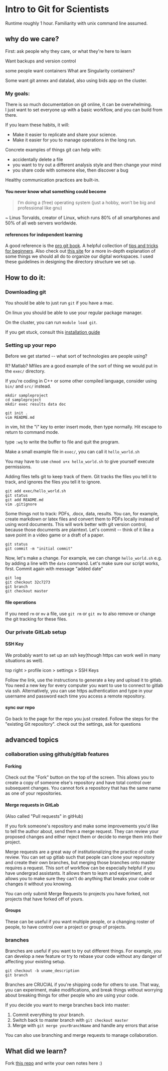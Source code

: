 # Intro to Git for Scientists
Runtime roughly 1 hour. Familiarity with unix command line assumed.

## why do we care?
First: ask people why they care, or what they're here to learn

Want backups and version control

some people want containers
What are Singularity containers?

Some want git annex and datalad, also using bids app on the cluster.

### My goals:
There is so much documentation on git online, it can be overwhelming.  
I just want to set everyone up with a basic workflow, and you can build from there.

If you learn these habits, it will:
- Make it easier to replicate and share your science.
- Make it easier for you to manage operations in the long run.

Concrete examples of things git can help with:
- accidentally delete a file
- you want to try out a different analysis style and then change your mind
- you share code with someone else, then discover a bug

Healthy communication practices are built-in.

#### You never know what something could become

> I’m doing a (free) operating system (just a hobby, won’t be big and
> professional like gnu)

~ Linus Torvalds, creator of Linux, which runs 80% of all smartphones and 50% of all web servers worldwide.

#### references for independent learning
A good reference is the [pro git book](https://git-scm.com/book/en/v2).
A helpful collection of [tips and tricks for beginners](http://ohshitgit.com).
Also check out [this site](https://swcarpentry.github.io/good-enough-practices-in-scientific-computing/) for a more in-depth explanation of some things we should all do to organize our digital workspaces. I used these guidelines in designing the directory structure we set up.

## How to do it:

### Downloading git

You should be able to just run `git` if you have a mac.

On linux you should be able to use your regular package manager.

On the cluster, you can run `module load git`.

If you get stuck, consult this [installation guide](https://git-scm.com/book/en/v2/Getting-Started-Installing-Git)

### Setting up your repo

Before we get started -- what sort of technologies are people using?

R? Matlab? Mfiles are a good example of the sort of thing we would put in the `exec/` directory.

If you're coding in C++ or some other compiled language, consider using `bin/` and `src/` instead.

```
mkdir sampleproject
cd sampleproject
mkdir exec results data doc
```

```
git init .
vim README.md
```
in vim, hit the "i" key to enter insert mode, then type normally.  Hit escape to return to command mode.

type `:wq` to write the buffer to file and quit the program.

Make a small example file in `exec/`, you can call it `hello_world.sh`

You may have to use `chmod u+x hello_world.sh` to give yourself execute permissions.

Adding files tells git to keep track of them. Git tracks the files you tell it to track, and ignores the files you tell it to ignore.

```
git add exec/hello_world.sh
git status
git add README.md
vim .gitignore
```
Some things not to track: PDFs, .docx, data, results.
You can, for example, create markdown or latex files and convert them to PDFs locally instead of using word documents. This will work better with git version control, because those documents are plaintext.
Let's commit -- think of it like a save point in a video game or a draft of a paper.

```
git status
git commit -m "initial commit"
```
Now, let's make a change.
For example, we can change `hello_world.sh` e.g. by adding a line with the `date` command.
Let's make sure our script works, first.
Commit again with message "added date"

```
git log
git checkout 32c7273
git branch
git checkout master
```
#### file operations

If you need `rm` or  `mv` a file, use  `git rm` or `git mv` to also remove or change the git tracking for these files.

### Our private GitLab setup

#### SSH Key
We probably want to set up an ssh key(though https can work well in many situations as well).

top right > profile icon > settings > SSH Keys

Follow the link, use the instructions to generate a key and upload it to gitlab.
You need a new key for every computer you want to use to connect to gitlab via ssh.
Alternatively, you can use https authentication and type in your username and password each time you access a remote repository.

#### sync our repo
Go back to the page for the repo you just created.
Follow the steps for the "existing Git repository".
check out the settings, ask for questions

## advanced topics

### collaboration using github/gitlab features

#### Forking
Check out the "Fork" button on the top of the screen. This allows you to create a copy of someone else's repository and have total control over subsequent changes. You cannot fork a repository that has the same name as one of your repositories.

#### Merge requests in GitLab

(Also called "Pull requests" in gitHub)

If you fork someone's repository and make some improvements you'd like to tell the author about, send them a merge request.  They can review your proposed changes and either reject them or decide to merge them into their project.

Merge requests are a great way of institutionalizing the practice of code review.
You can set up gitlab such that people can clone your repository and create their own branches, but merging those branches onto master requires a request. 
This sort of workflow can be especially helpful if you have undergrad assistants. 
It allows them to learn and experiment, and allows you to make sure they can't do anything that breaks your code or changes it without you knowing.

You can only submit Merge Requests to projects you have forked, not projects that have forked off of yours.

#### Groups
These can be useful if you want multiple people, or a changing roster of people, to have control over a project or group of projects.

### branches
Branches are useful if you want to try out different things.
For example, you can develop a new feature or try to rebase your code without any danger of affecting your existing setup.

```
git checkout -b uname_description
git branch
```
Branches are CRUCIAL if you're shipping code for others to use.  That way, you can experiment, make modifications, and break things without worrying about breaking things for other people who are using your code.

If you decide you want to merge branches back into master:

1. Commit everything to your branch.
2. Switch back to master branch with `git checkout master`
3. Merge with `git merge yourBranchName` and handle any errors that arise

You can also use branching and merge requests to manage collaboration.

## What did we learn?
Fork [this repo](https://github.com/hhoke/git-for-science-tutorial/) and write your own notes here :)
